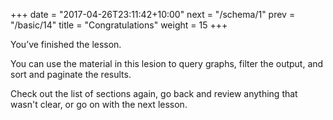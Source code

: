 +++
date = "2017-04-26T23:11:42+10:00"
next = "/schema/1"
prev = "/basic/14"
title = "Congratulations"
weight = 15
+++


You’ve finished the lesson.

You can use the material in this lesion to query graphs, filter the output, and sort and paginate the results.

Check out the list of sections again, go back and review anything that
wasn't clear, or go on with the next lesson.
